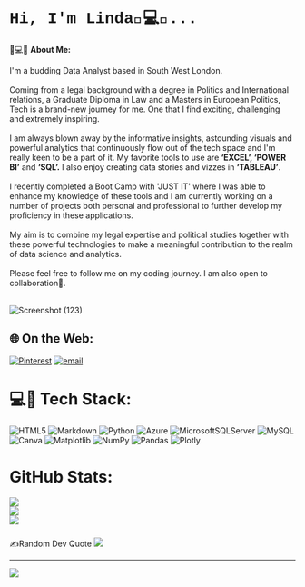 

# <h1 style="font-family:courier;"> Hi, I'm Linda🌺💻🌺... </h1>    🌺💻🌺 <b>About Me:</b>

I'm a budding Data Analyst based in South West London.<br><br>Coming from a legal background with a degree in Politics and International relations, a Graduate Diploma in Law and a Masters in European Politics, Tech is a brand-new journey for me. One that I find exciting, challenging and extremely inspiring. <br><br>I am always blown away by the informative insights, astounding visuals  and powerful analytics that continuously flow out of the tech space and I'm really keen to be a part of it. My favorite tools to use are <b> ‘EXCEL’, ‘POWER BI’</b> and <b>‘SQL’.</b> I also enjoy creating data stories and vizzes in <b>‘TABLEAU’</b>. <br><br>I recently completed a Boot Camp with 'JUST IT' where I was able to enhance my knowledge of these tools and I am currently working on a number of projects both personal and professional to further develop my proficiency in these applications.<br><br>My aim is to combine my legal expertise and political studies together with these powerful technologies to make a meaningful contribution to the realm of data science and analytics.<br> <br>Please feel free to follow me on my coding journey. I am also open to collaboration🌺.<br><br>

![Screenshot (123)](https://github.com/user-attachments/assets/9cb6bd85-d349-4dc7-bef2-5af17eed1422)

## 🌐 On the Web:
[![Pinterest](https://img.shields.io/badge/Pinterest-%23E60023.svg?logo=Pinterest&logoColor=white)](https://pinterest.com/lindaclairetech) [![email](https://img.shields.io/badge/Email-D14836?logo=gmail&logoColor=white)](mailto:lindaclairetech@gmail.com) 

# 💻🌺 Tech Stack:
![HTML5](https://img.shields.io/badge/html5-%23E34F26.svg?style=flat&logo=html5&logoColor=white) ![Markdown](https://img.shields.io/badge/markdown-%23000000.svg?style=flat&logo=markdown&logoColor=white) ![Python](https://img.shields.io/badge/python-3670A0?style=flat&logo=python&logoColor=ffdd54) ![Azure](https://img.shields.io/badge/azure-%230072C6.svg?style=flat&logo=microsoftazure&logoColor=white) ![MicrosoftSQLServer](https://img.shields.io/badge/Microsoft%20SQL%20Server-CC2927?style=flat&logo=microsoft%20sql%20server&logoColor=white) ![MySQL](https://img.shields.io/badge/mysql-4479A1.svg?style=flat&logo=mysql&logoColor=white) ![Canva](https://img.shields.io/badge/Canva-%2300C4CC.svg?style=flat&logo=Canva&logoColor=white) ![Matplotlib](https://img.shields.io/badge/Matplotlib-%23ffffff.svg?style=flat&logo=Matplotlib&logoColor=black) ![NumPy](https://img.shields.io/badge/numpy-%23013243.svg?style=flat&logo=numpy&logoColor=white) ![Pandas](https://img.shields.io/badge/pandas-%23150458.svg?style=flat&logo=pandas&logoColor=white) ![Plotly](https://img.shields.io/badge/Plotly-%233F4F75.svg?style=flat&logo=plotly&logoColor=white)
#  GitHub Stats:
![](https://github-readme-stats.vercel.app/api?username=LINDATECH2025&theme=radical&hide_border=false&include_all_commits=true&count_private=true)<br/>
![](https://nirzak-streak-stats.vercel.app/?user=LINDATECH2025&theme=radical&hide_border=false)<br/>
![](https://github-readme-stats.vercel.app/api/top-langs/?username=LINDATECH2025&theme=radical&hide_border=false&include_all_commits=true&count_private=true&layout=compact)

### 
 ✍️Random Dev Quote
![](https://quotes-github-readme.vercel.app/api?type=horizontal&theme=radical)

---
[![](https://visitcount.itsvg.in/api?id=LINDATECH2025&icon=0&color=0)](https://visitcount.itsvg.in)

<!-- Proudly created with GPRM ( https://gprm.itsvg.in ) -->

